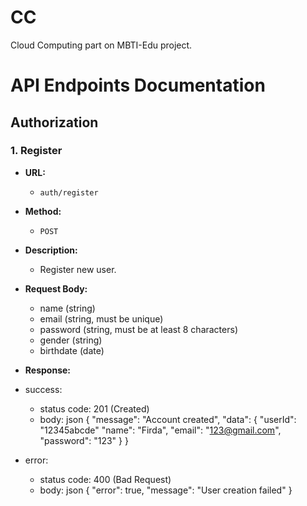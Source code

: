 # CC
Cloud Computing part on MBTI-Edu project.

# API Endpoints Documentation

## Authorization

### 1. Register
- **URL:** 
  - `auth/register`
- **Method:** 
  - `POST`
- **Description:** 
  - Register new user.
- **Request Body:**
  - name (string)
  - email (string, must be unique)
  - password (string, must be at least 8 characters)
  - gender (string)
  - birthdate (date)
 - **Response:**
  - success:
    - status code: 201 (Created)
    - body:
      json
      {
        "message": "Account created",
        "data": {
          "userId": "12345abcde"
          "name": "Firda",
          "email": "123@gmail.com",
          "password": "123"
        }
      }
      
  - error:
    - status code: 400 (Bad Request)
    - body:
      json
      {
        "error": true,
        "message": "User creation failed"
      }
